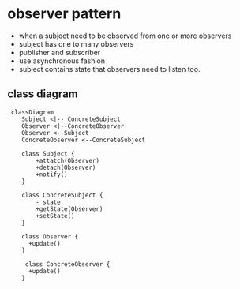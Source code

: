 # observer pattern
- when  a subject need to be observed from one or more observers
- subject has one to many observers
- publisher and subscriber
- use asynchronous fashion
- subject contains state that observers need to listen too.


## class diagram

```mermaid
 classDiagram
    Subject <|-- ConcreteSubject
    Observer <|--ConcreteObserver
    Observer <--Subject
    ConcreteObserver <--ConcreteSubject

    class Subject {
        +attatch(Observer)
        +detach(Observer)
        +notify()
    }
    
    class ConcreteSubject {
        - state
        +getState(Observer)
        +setState()
    }
    
    class Observer {
      +update()
    }
    
     class ConcreteObserver {
      +update()
    }
    
```